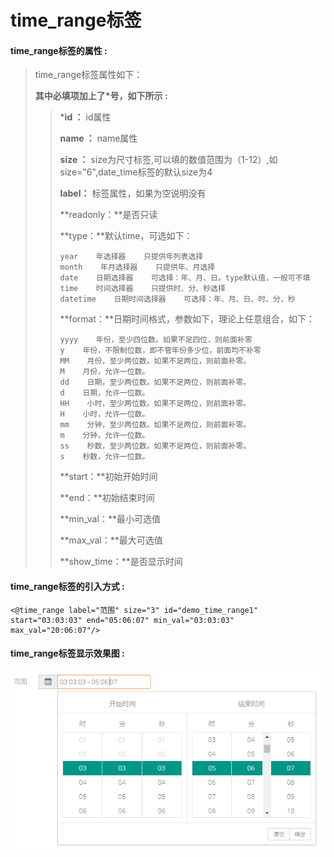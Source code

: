 # time\_range**标签**

#### time\_range**标签的属性 :**

> time\_range标签属性如下：
>
> **其中必填项加上了\*号，如下所示 :**
>
> > \***id ：** id属性
> >
> > **name ：** name属性
> >
> > **size ：** size为尺寸标签,可以填的数值范围为（1-12）,如size="6",date\_time标签的默认size为4
> >
> > **label：** 标签属性，如果为空说明没有
> >
> > **readonly：**是否只读
> >
> > **type：**默认time，可选如下：
> >
> > ```
> > year    年选择器    只提供年列表选择
> > month    年月选择器    只提供年、月选择
> > date    日期选择器    可选择：年、月、日。type默认值，一般可不填
> > time    时间选择器    只提供时、分、秒选择
> > datetime    日期时间选择器    可选择：年、月、日、时、分、秒
> > ```
> >
> > **format：**日期时间格式，参数如下，理论上任意组合，如下：
> >
> > ```
> > yyyy    年份，至少四位数。如果不足四位，则前面补零
> > y    年份，不限制位数，即不管年份多少位，前面均不补零
> > MM    月份，至少两位数。如果不足两位，则前面补零。
> > M    月份，允许一位数。
> > dd    日期，至少两位数。如果不足两位，则前面补零。
> > d    日期，允许一位数。
> > HH    小时，至少两位数。如果不足两位，则前面补零。
> > H    小时，允许一位数。
> > mm    分钟，至少两位数。如果不足两位，则前面补零。
> > m    分钟，允许一位数。
> > ss    秒数，至少两位数。如果不足两位，则前面补零。
> > s    秒数，允许一位数。
> > ```
> >
> > **start：**初始开始时间
> >
> > **end：**初始结束时间
> >
> > **min\_val：**最小可选值
> >
> > **max\_val：**最大可选值
> >
> > **show\_time：**是否显示时间

#### time\_range标签的引入方式 :

```
<@time_range label="范围" size="3" id="demo_time_range1" start="03:03:03" end="05:06:07" min_val="03:03:03" max_val="20:06:07"/>
```

#### time\_range标签显示效果图 :

![](/assets/time_range.png)

